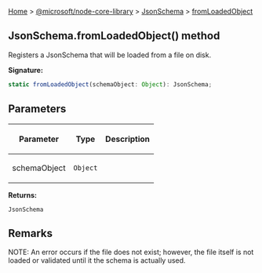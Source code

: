 [Home](./index) &gt; [@microsoft/node-core-library](./node-core-library.md) &gt; [JsonSchema](./node-core-library.jsonschema.md) &gt; [fromLoadedObject](./node-core-library.jsonschema.fromloadedobject.md)

## JsonSchema.fromLoadedObject() method

Registers a JsonSchema that will be loaded from a file on disk.

<b>Signature:</b>

```typescript
static fromLoadedObject(schemaObject: Object): JsonSchema;
```

## Parameters

|  <p>Parameter</p> | <p>Type</p> | <p>Description</p> |
|  --- | --- | --- |
|  <p>schemaObject</p> | <p>`Object`</p> |  |

<b>Returns:</b>

`JsonSchema`

## Remarks

NOTE: An error occurs if the file does not exist; however, the file itself is not loaded or validated until it the schema is actually used.

